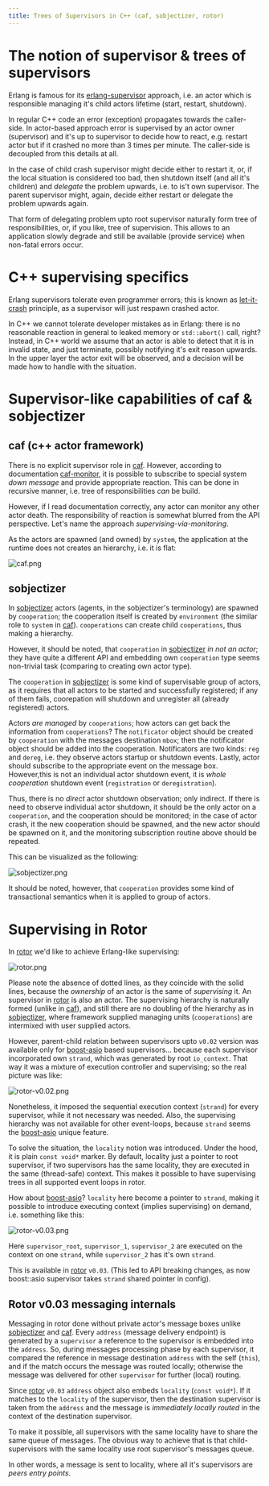 ```yaml
---
title: Trees of Supervisors in C++ (caf, sobjectizer, rotor)
---
```


[erlang-supervisor]: http://erlang.org/doc/design_principles/sup_princ.html
[let-it-crash]: http://wiki.c2.com/?LetItCrash
[caf-monitor]: https://actor-framework.readthedocs.io/en/latest/MessagePassing.html#down-handler
[caf]: https://actor-framework.org/
[sobjectizer]: https://github.com/Stiffstream/sobjectizer
[rotor]: https://github.com/basiliscos/cpp-rotor/
[boost-asio]: https://www.boost.org/doc/libs/release/libs/asio/ "Boost Asio"


# The notion of supervisor & trees of supervisors

Erlang is famous for its [erlang-supervisor] approach, i.e. an actor which is
responsible managing it's child actors lifetime (start, restart, shutdown).

In regular C++ code an error (exception) propagates towards the caller-side.
In actor-based approach error is supervised by an actor owner (supervisor) and
it's up to supervisor to decide how to react, e.g. restart actor but if it
crashed no more than 3 times per minute. The caller-side is decoupled from
this details at all.

In the case of child crash supervisor might decide either to restart it,
or, if the local situation is considered too bad, then shutdown itself (and all it's
children) and *delegate* the problem upwards, i.e. to is't own supervisor.
The parent supervisor might, again, decide either restart or delegate the
problem upwards again.

That form of delegating problem upto root supervisor naturally form tree
of responsibilities, or, if you like, tree of supervision. This allows
to an application slowly degrade and still be available (provide service)
when non-fatal errors occur.

# C++ supervising specifics

Erlang supervisors tolerate even programmer errors; this is known as [let-it-crash]
principle, as a supervisor will just respawn crashed actor.

In C++ we cannot tolerate developer mistakes as in Erlang: there is no
reasonable reaction in general to leaked memory or `std::abort()` call, right?
Instead, in C++ world we assume that an actor is able to detect that it
is in invalid state, and just terminate, possibly notifying it's exit
reason upwards. In the upper layer the actor exit will be observed,
and a decision will be made how to handle with the situation.

# Supervisor-like capabilities of caf & sobjectizer

## caf (c++ actor framework)

There is no explicit supervisor role in [caf]. However, according to
documentation [caf-monitor], it is possible to subscribe to special system
*down message* and provide appropriate reaction. This can be done in recursive
manner, i.e. tree of responsibilities *can* be build.

However, if I read documentation correctly, any actor can monitor
any other actor death. The responsibility of reaction is somewhat blurred
from the API perspective. Let's name the approach *supervising-via-monitoring*.

As the actors are spawned (and owned) by `system`, the application at the
runtime does not creates an hierarchy, i.e. it is flat:

![caf.png](caf.png)

## sobjectizer

In [sobjectizer] actors (agents, in the sobjectizer's terminology) are spawned
by `cooperation`; the cooperation itself is created by `environment` (the
similar role to `system` in [caf]). `cooperations` can create child `cooperations`,
thus making a hierarchy.

However, it should be noted, that `cooperation` in [sobjectizer] *in not an actor*;
they have quite a different API and embedding own `cooperation` type seems
non-trivial task (comparing to creating own actor type).

The `cooperation` in [sobjectizer] is some kind of supervisable group of actors,
as it requires that all actors to be started and successfully registered; if
any of them fails, coorepation will shutdown and unregister all (already registered)
actors.

Actors *are managed* by `cooperations`; how actors can get back the information
from `cooperations`? The `notificator` object should be created by `cooperation`
with the messages destination `mbox`; then the notificator object should be added
into the cooperation. Notificators are two kinds: `reg` and `dereg`, i.e. they
observe actors startup or shutdown events. Lastly, actor should subscribe
to the appropriate event on the message box. However,this is not an individual
actor shutdown event, it is *whole cooperation* shutdown event (`registration`
or `deregistration`).

Thus, there is no *direct* actor shutdown observation; only indirect. If
there is need to observe individual actor shutdown, it should be the only
actor on a `cooperation`, and the cooperation should be monitored; in
the case of actor crash, it the new cooperation should be spawned, and
the new actor should be spawned on it, and the monitoring subscription
routine above should be repeated.

This can be visualized as the following:

![sobjectizer.png](sobjectizer.png)

It should be noted, however, that `cooperation` provides some kind of
transactional semantics when it is applied to group of actors.

# Supervising in Rotor

In [rotor] we'd like to achieve Erlang-like supervising:

![rotor.png](rotor.png)

Please note the absence of dotted lines, as they coincide with the solid
lines, because the *ownership* of an actor is the same of *supervising* it.
An supervisor in [rotor] is also an actor. The supervising hierarchy is
naturally formed (unlike in [caf]), and still there are no doubling
of the hierarchy as in [sobjectizer], where framework supplied managing
units (`cooperations`) are intermixed with user supplied actors.

However, parent-child relation between supervisors upto `v0.02` version
was available only for [boost-asio] based supervisors... because each
supervisor incorporated own `strand`, which was generated by root
`io_context`. That way it was a mixture of execution controller
and supervising; so the real picture was like:

![rotor-v0.02.png](rotor-v0.02.png)

Nonetheless, it imposed the sequential execution context (`strand`) for every
supervisor, while it not necessary was needed. Also, the supervising hierarchy
was not available for other event-loops, because `strand` seems the [boost-asio]
unique feature.

To solve the situation, the `locality` notion was introduced. Under the hood,
it is plain `const void*` marker. By default, locality just a pointer to
root supervisor, if two supervisors has the same locality, they are executed
in the same (thread-safe) context. This makes it possible to have supervising
trees in all supported event loops in rotor.

How about [boost-asio]? `locality` here become a pointer to `strand`, making
it possible to introduce executing context (implies supervising) on demand,
i.e. something like this:

![rotor-v0.03.png](rotor-v0.03.png)

Here `supervisor_root`, `supervisor_1`, `supervisor_2` are executed on
the context on one `strand`, while `supervisor_2` has it's own `strand`.

This is available in [rotor] `v0.03`. (This led to API breaking changes,
as now boost::asio supervisor takes `strand` shared pointer in config).


## Rotor v0.03 messaging internals

Messaging in rotor done without private actor's message boxes unlike
[sobjectizer] and [caf]. Every `address` (message delivery endpoint) is generated
by a `supervisor` a reference to the supervisor is embedded into the `address`.
So, during messages processing phase by each supervisor, it compared the reference
in message destination `address` with the self (`this`), and if the match occurs
the message was routed locally; otherwise the message was delivered for other
`supervisor` for further (local) routing.

Since [rotor] `v0.03` `address` object also embeds `locality` (`const void*`). If
it matches to the `locality` of the supervisor, then the destination supervisor is
taken from the `address` and the message is *immediately locally routed* in the
context of the destination supervisor.

To make it possible, all supervisors with the same locality have to share the
same queue of messages. The obvious way to achieve that is that child-supervisors
with the same locality use root supervisor's messages queue.

In other words, a message is sent to locality, where all it's supervisors are
*peers entry points*.


